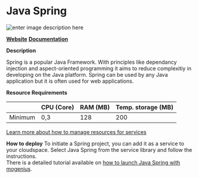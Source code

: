 ﻿---
sidebar_position: 20
---

# Java Spring

![enter image description here](https://api.mogenius.com/file/id/c7dd72b7-77a7-42c7-b320-742c4d04d526)

**[Website](https://spring.io/)**
[**Documentation**](https://spring.io/guides)

**Description**

Spring is a popular Java Framework. With principles like dependancy injection and aspect-oriented programming it aims to reduce complexitiy in developing on the Java platform. Spring can be used by any Java application but it is often used for web applications.

**Resource Requirements**

||CPU (Core)|RAM (MB)  |Temp. storage (MB)|
|--|--|--|--|
| Minimum | 0,3 |128| 200 |

[Learn more about how to manage resources for services](./../cloud-management/resource-management.md)

**How to deploy**
To initiate a Spring project, you can add it as a service to your cloudspace. Select Java Spring from the service library and follow the instructions.  
There is a detailed tutorial available on [how to launch Java Spring with mogenius](./../tutorials/how-to-deploy-java-spring-to-the-cloud.md).

